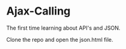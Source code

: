 # Ajax-Calling

The first time learning about API's and JSON.

Clone the repo and open the json.html file.
